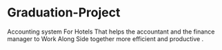 # Graduation-Project

Accounting system For Hotels That helps the accountant and the finance manager to Work Along Side together more efficient and productive .
